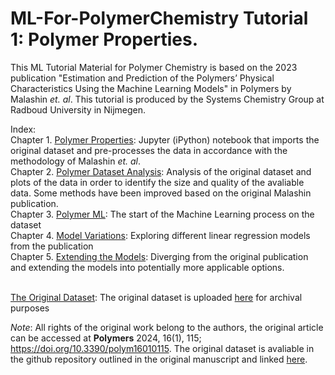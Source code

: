 # ML-For-PolymerChemistry Tutorial 1: Polymer Properties.
This ML Tutorial Material for Polymer Chemistry is based on the 2023 publication "Estimation and Prediction of the Polymers’ Physical Characteristics Using the Machine Learning Models" in Polymers by Malashin *et. al*.  This tutorial is produced by the Systems Chemistry Group at Radboud University in Nijmegen. 

Index: 
<br> Chapter 1. [Polymer Properties](https://github.com/chriswilson2020/ML-For-PolymerChemistry/blob/main/Polymer%20Properties.ipynb): Jupyter (iPython) notebook that imports the original dataset and pre-processes the data in accordance with the methodology of Malashin *et. al*.
<br> Chapter 2. [Polymer Dataset Analysis](https://github.com/chriswilson2020/ML-For-PolymerChemistry/blob/main/Polymer_Dataset_Analysis.ipynb): Analysis of the original dataset and plots of the data in order to identify the size and quality of the avaliable data. Some methods have been improved based on the original Malashin publication.
<br> Chapter 3. [Polymer ML](https://github.com/chriswilson2020/ML-For-PolymerChemistry/blob/main/Polymer_ML.ipynb): The start of the Machine Learning process on the dataset
<br> Chapter 4. [Model Variations](https://github.com/chriswilson2020/ML-For-PolymerChemistry/blob/main/Polymer_ML_Model_Variations.ipynb): Exploring different linear regression models from the publication
<br> Chapter 5. [Extending the Models](https://github.com/chriswilson2020/ML-For-PolymerChemistry/blob/main/Extending_ML_Models.ipynb): Diverging from the original publication and extending the models into potentially more applicable options.

<br> [The Original Dataset](https://github.com/catauggie/polymersML/blob/main/polyinfo%20homopolymer.xlsx): The original dataset is uploaded [here](https://github.com/chriswilson2020/ML-For-PolymerChemistry/blob/main/polyinfo%20homopolymer.xlsx) for archival purposes

*Note*: All rights of the original work belong to the authors, the original article can be accessed at **Polymers** 2024, 16(1), 115; https://doi.org/10.3390/polym16010115.  The original dataset is avaliable in the github repository outlined in the original manuscript and linked [here](https://github.com/catauggie/polymersML).
